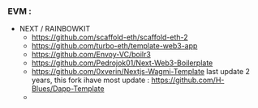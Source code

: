 

### EVM :

- NEXT / RAINBOWKIT
    - https://github.com/scaffold-eth/scaffold-eth-2
    - https://github.com/turbo-eth/template-web3-app
    - https://github.com/Envoy-VC/boilr3
    - https://github.com/Pedrojok01/Next-Web3-Boilerplate
    - https://github.com/0xverin/Nextjs-Wagmi-Template last update 2 years, this fork ihave most update : https://github.com/H-Blues/Dapp-Template
    - 
